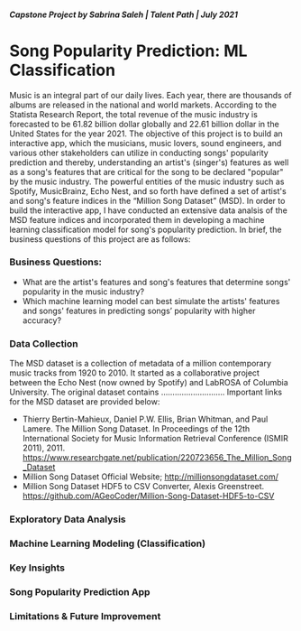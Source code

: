 ##### Capstone Project by Sabrina Saleh | Talent Path | July 2021

# **Song Popularity Prediction: ML Classification**


Music is an integral part of our daily lives. Each year, there are thousands of albums are released in the national and world markets. According to the Statista Research Report, the total revenue of the music industry is forecasted to be 61.82 billion dollar globally and 22.61 billion dollar in the United States for the year 2021. The objective of this project is to build an interactive app, which the musicians, music lovers, sound engineers, and various other stakeholders can utilize in conducting songs' popularity prediction and thereby, understanding an artist's (singer's) features as well as a song's features that are critical for the song to be declared "popular" by the music industry. The powerful entities of the music industry such as Spotify, MusicBrainz, Echo Nest, and so forth have defined a set of artist's and song's feature indices in the “Million Song Dataset” (MSD). In order to build the interactive app, I have conducted an extensive data analsis of the MSD feature indices and incorporated them in developing a machine learning classification model for song's popularity prediction. In brief, the business questions of this project are as follows:

### Business Questions:
* What are the artist's features and song's features that determine songs' popularity in the music industry?
* Which machine learning model can best simulate the artists' features and songs' features in predicting songs’ popularity with higher accuracy?  

### Data Collection
The MSD dataset is a collection of metadata of a million contemporary music tracks from 1920 to 2010. It started as a collaborative project between the Echo Nest (now owned by Spotify) and LabROSA of Columbia University. The original dataset contains ............................ Important links for the MSD dataset are provided below:
* Thierry Bertin-Mahieux, Daniel P.W. Ellis, Brian Whitman, and Paul Lamere. The Million Song Dataset. In Proceedings of the 12th International Society for Music Information Retrieval Conference (ISMIR 2011), 2011. https://www.researchgate.net/publication/220723656_The_Million_Song_Dataset
* Million Song Dataset Official Website; http://millionsongdataset.com/
* Million Song Dataset HDF5 to CSV Converter, Alexis Greenstreet. https://github.com/AGeoCoder/Million-Song-Dataset-HDF5-to-CSV 


### Exploratory Data Analysis

### Machine Learning Modeling (Classification)

### Key Insights

### Song Popularity Prediction App

### Limitations & Future Improvement


